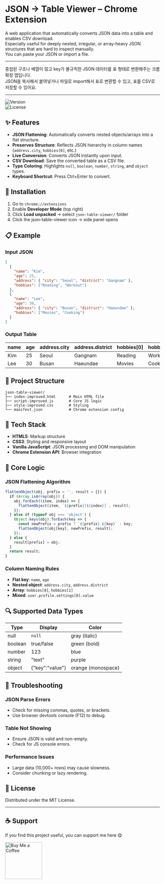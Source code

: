 # JSON → Table Viewer – Chrome Extension

A web application that automatically converts JSON data into a table and enables CSV download.  
Especially useful for deeply nested, irregular, or array-heavy JSON structures that are hard to inspect manually.  
You can paste your JSON or import a file.

---

중첩된 구조나 배열이 많고 key가 불규칙한 JSON 데이터를 표 형태로 변환해주는 크롬 확장 앱입니다.  
JSON을 복사해서 붙여넣거나 파일로 import해서 표로 변환할 수 있고, 표를 CSV로 저장할 수 있어요.


---

![Version](https://img.shields.io/badge/Version-1.0.0-orange.svg)  
![License](https://img.shields.io/badge/License-MIT-green.svg)

## ✨ Features

- **JSON Flattening**: Automatically converts nested objects/arrays into a flat structure.
- **Preserves Structure**: Reflects JSON hierarchy in column names (`address.city`, `hobbies[0]`, etc.)
- **Live Conversion**: Converts JSON instantly upon input.
- **CSV Download**: Save the converted table as a CSV file.
- **Type Coloring**: Highlights `null`, `boolean`, `number`, `string`, and `object` types.
- **Keyboard Shortcut**: Press Ctrl+Enter to convert.

## 🚀 Installation

1. Go to `chrome://extensions`  
2. Enable **Developer Mode** (top right)  
3. Click **Load unpacked** → select `json-table-viewer/` folder  
4. Click the json-table-viewer icon → side panel opens

## 📋 Example

### Input JSON
```json
[
  {
    "name": "Kim",
    "age": 25,
    "address": { "city": "Seoul", "district": "Gangnam" },
    "hobbies": ["Reading", "Workout"]
  },
  {
    "name": "Lee",
    "age": 30,
    "address": { "city": "Busan", "district": "Haeundae" },
    "hobbies": ["Movies", "Cooking"]
  }
]
```

### Output Table

| name | age | address.city | address.district | hobbies[0] | hobbies[1] |
|------|-----|--------------|------------------|------------|------------|
| Kim  | 25  | Seoul        | Gangnam          | Reading    | Workout    |
| Lee  | 30  | Busan        | Haeundae         | Movies     | Cooking    |

## 📁 Project Structure

```
json-table-viewer/
├── index-improved.html      # Main HTML file
├── script-improved.js       # Core JS logic
├── style-improved.css       # Styling
└── manifest.json            # Chrome extension config
```

## 🔧 Tech Stack

- **HTML5**: Markup structure
- **CSS3**: Styling and responsive layout
- **Vanilla JavaScript**: JSON processing and DOM manipulation
- **Chrome Extension API**: Browser integration

## 🎯 Core Logic

### JSON Flattening Algorithm
```js
flattenObject(obj, prefix = '', result = {}) {
  if (Array.isArray(obj)) {
    obj.forEach((item, index) => {
      flattenObject(item, `${prefix}[${index}]`, result);
    });
  } else if (typeof obj === 'object') {
    Object.keys(obj).forEach(key => {
      const newPrefix = prefix ? `${prefix}.${key}` : key;
      flattenObject(obj[key], newPrefix, result);
    });
  } else {
    result[prefix] = obj;
  }
  return result;
}
```

### Column Naming Rules

- **Flat key**: `name`, `age`
- **Nested object**: `address.city`, `address.district`
- **Array**: `hobbies[0]`, `hobbies[1]`
- **Mixed**: `user.profile.settings[0].value`


## 🔍 Supported Data Types

| Type    | Display   | Color  |
|---------|-----------|--------|
| null    | `null`    | gray (italic) |
| boolean | true/false | green (bold) |
| number  | 123       | blue   |
| string  | "text"    | purple |
| object  | {"key":"value"} | orange (monospace) |


## 🐛 Troubleshooting

### JSON Parse Errors
- Check for missing commas, quotes, or brackets.
- Use browser devtools console (F12) to debug.

### Table Not Showing
- Ensure JSON is valid and non-empty.
- Check for JS console errors.

### Performance Issues
- Large data (10,000+ rows) may cause slowness.
- Consider chunking or lazy rendering.

## 📝 License

Distributed under the MIT License.


---

## ☕ Support

If you find this project useful, you can support me here 😋

<p align="left">
  <a href="https://buymeacoffee.com/justice_tia" target="_blank">
    <img src="https://cdn.buymeacoffee.com/buttons/v2/default-yellow.png" alt="Buy Me a Coffee" width="120" />
  </a>
</p>
